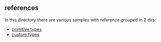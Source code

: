 ## references

In this directory there are various samples with reference grouped in 2 dirs:

- [primitive types](/src/references/primitive_types)
- [custom types](/src/references/custom_types)
